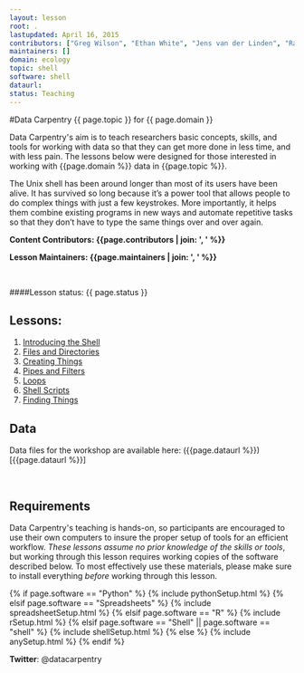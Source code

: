 ```yaml
---
layout: lesson
root: .
lastupdated: April 16, 2015
contributors: ["Greg Wilson", "Ethan White", "Jens van der Linden", "Raniere Silva", "Meg Stanton", "Amy Brown", "Doug Latornell"]
maintainers: []
domain: ecology
topic: shell
software: shell
dataurl:
status: Teaching
---
```


<!-- USING THIS LESSON TEMPLATE -->
<!-- Lesson specific information is taken from the YAML header at the top of the page -->

<!-- THE LESSON INFORMATION -->

<!-- Get the information from _data/info.yml -->

#Data Carpentry {{ page.topic }} for {{ page.domain }}

Data Carpentry's aim is to teach researchers basic concepts, skills,
and tools for working with data so that they can get more done in less
time, and with less pain. The lessons below were designed for those interested 
in working with {{page.domain %}} data in {{page.topic %}}. 

The Unix shell has been around longer than most of its users have been alive.
It has survived so long because it’s a power tool that allows people to do complex
things with just a few keystrokes. More importantly, it helps them combine existing
programs in new ways and automate repetitive tasks so that they don’t have to type
the same things over and over again.

**Content Contributors: {{page.contributors | join: ', ' %}}**


**Lesson Maintainers: {{page.maintainers | join: ', ' %}}**

<br> 


####Lesson status: {{ page.status }} 
<!--
  [Information on Lesson Status Categories]()
-->

<!-- ###### INDEX OF LESSONS ON THIS TOPIC ###### -->

## Lessons:

1. [Introducing the Shell](00-intro.html)
2. [Files and Directories](01-filedir.html)
3. [Creating Things](02-create.html)
4. [Pipes and Filters](03-pipefilter.html)
5. [Loops](04-loop.html)
6. [Shell Scripts](05-script.html)
7. [Finding Things](06-find.html)


## Data

Data files for the workshop are available here: ({{page.dataurl %}})[{{page.dataurl %}}]


<br>

<h2>Requirements</h2>

<p>
Data Carpentry's teaching is hands-on, so participants are encouraged to use
their own computers to insure the proper setup of tools for an efficient workflow.
<em>These lessons assume no prior knowledge of the skills or tools</em>, but working 
through this lesson requires working copies of the software described below.
To most effectively use these materials, please make sure to install everything 
<em>before</em> working through this lesson.
</p>



{% if page.software == "Python" %}
{% include pythonSetup.html %}
{% elsif page.software == "Spreadsheets" %}
{% include spreadsheetSetup.html %}
{% elsif page.software == "R" %}
{% include rSetup.html %}
{% elsif page.software == "Shell" || page.software == "shell" %}
{% include shellSetup.html %}
{% else %}
{% include anySetup.html %}
{% endif %}

<p><strong>Twitter</strong>: @datacarpentry